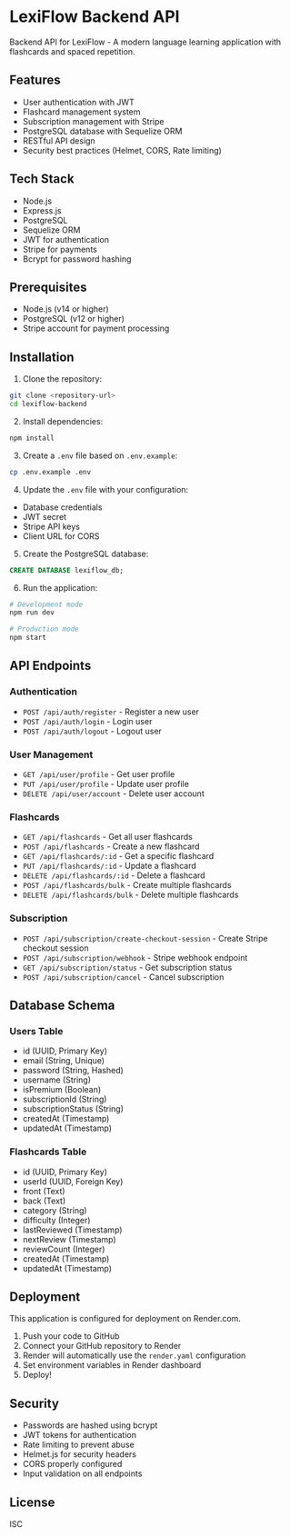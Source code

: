 # LexiFlow Backend API

Backend API for LexiFlow - A modern language learning application with flashcards and spaced repetition.

## Features

- User authentication with JWT
- Flashcard management system
- Subscription management with Stripe
- PostgreSQL database with Sequelize ORM
- RESTful API design
- Security best practices (Helmet, CORS, Rate limiting)

## Tech Stack

- Node.js
- Express.js
- PostgreSQL
- Sequelize ORM
- JWT for authentication
- Stripe for payments
- Bcrypt for password hashing

## Prerequisites

- Node.js (v14 or higher)
- PostgreSQL (v12 or higher)
- Stripe account for payment processing

## Installation

1. Clone the repository:
```bash
git clone <repository-url>
cd lexiflow-backend
```

2. Install dependencies:
```bash
npm install
```

3. Create a `.env` file based on `.env.example`:
```bash
cp .env.example .env
```

4. Update the `.env` file with your configuration:
- Database credentials
- JWT secret
- Stripe API keys
- Client URL for CORS

5. Create the PostgreSQL database:
```sql
CREATE DATABASE lexiflow_db;
```

6. Run the application:
```bash
# Development mode
npm run dev

# Production mode
npm start
```

## API Endpoints

### Authentication
- `POST /api/auth/register` - Register a new user
- `POST /api/auth/login` - Login user
- `POST /api/auth/logout` - Logout user

### User Management
- `GET /api/user/profile` - Get user profile
- `PUT /api/user/profile` - Update user profile
- `DELETE /api/user/account` - Delete user account

### Flashcards
- `GET /api/flashcards` - Get all user flashcards
- `POST /api/flashcards` - Create a new flashcard
- `GET /api/flashcards/:id` - Get a specific flashcard
- `PUT /api/flashcards/:id` - Update a flashcard
- `DELETE /api/flashcards/:id` - Delete a flashcard
- `POST /api/flashcards/bulk` - Create multiple flashcards
- `DELETE /api/flashcards/bulk` - Delete multiple flashcards

### Subscription
- `POST /api/subscription/create-checkout-session` - Create Stripe checkout session
- `POST /api/subscription/webhook` - Stripe webhook endpoint
- `GET /api/subscription/status` - Get subscription status
- `POST /api/subscription/cancel` - Cancel subscription

## Database Schema

### Users Table
- id (UUID, Primary Key)
- email (String, Unique)
- password (String, Hashed)
- username (String)
- isPremium (Boolean)
- subscriptionId (String)
- subscriptionStatus (String)
- createdAt (Timestamp)
- updatedAt (Timestamp)

### Flashcards Table
- id (UUID, Primary Key)
- userId (UUID, Foreign Key)
- front (Text)
- back (Text)
- category (String)
- difficulty (Integer)
- lastReviewed (Timestamp)
- nextReview (Timestamp)
- reviewCount (Integer)
- createdAt (Timestamp)
- updatedAt (Timestamp)

## Deployment

This application is configured for deployment on Render.com.

1. Push your code to GitHub
2. Connect your GitHub repository to Render
3. Render will automatically use the `render.yaml` configuration
4. Set environment variables in Render dashboard
5. Deploy!

## Security

- Passwords are hashed using bcrypt
- JWT tokens for authentication
- Rate limiting to prevent abuse
- Helmet.js for security headers
- CORS properly configured
- Input validation on all endpoints

## License

ISC